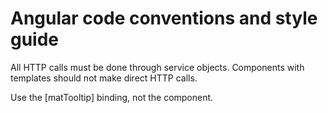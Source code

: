 # Angular code conventions and style guide

All HTTP calls must be done through service objects.  Components with templates should not make direct HTTP calls.

Use the [matTooltip] binding, not the <mat-tooltip> component.